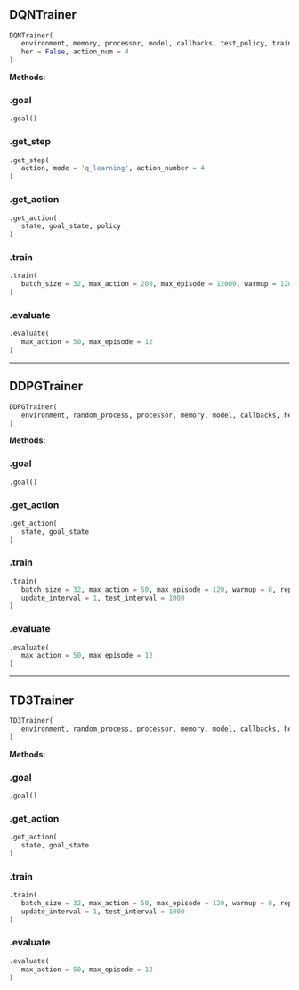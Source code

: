 #


## DQNTrainer
```python 
DQNTrainer(
   environment, memory, processor, model, callbacks, test_policy, train_policy,
   her = False, action_num = 4
)
```




**Methods:**


### .goal
```python
.goal()
```


### .get_step
```python
.get_step(
   action, mode = 'q_learning', action_number = 4
)
```


### .get_action
```python
.get_action(
   state, goal_state, policy
)
```


### .train
```python
.train(
   batch_size = 32, max_action = 200, max_episode = 12000, warmup = 120000
)
```


### .evaluate
```python
.evaluate(
   max_action = 50, max_episode = 12
)
```


----


## DDPGTrainer
```python 
DDPGTrainer(
   environment, random_process, processor, memory, model, callbacks, her = False
)
```




**Methods:**


### .goal
```python
.goal()
```


### .get_action
```python
.get_action(
   state, goal_state
)
```


### .train
```python
.train(
   batch_size = 32, max_action = 50, max_episode = 120, warmup = 0, replay_interval = 4,
   update_interval = 1, test_interval = 1000
)
```


### .evaluate
```python
.evaluate(
   max_action = 50, max_episode = 12
)
```


----


## TD3Trainer
```python 
TD3Trainer(
   environment, random_process, processor, memory, model, callbacks, her = False
)
```




**Methods:**


### .goal
```python
.goal()
```


### .get_action
```python
.get_action(
   state, goal_state
)
```


### .train
```python
.train(
   batch_size = 32, max_action = 50, max_episode = 120, warmup = 0, replay_interval = 4,
   update_interval = 1, test_interval = 1000
)
```


### .evaluate
```python
.evaluate(
   max_action = 50, max_episode = 12
)
```

